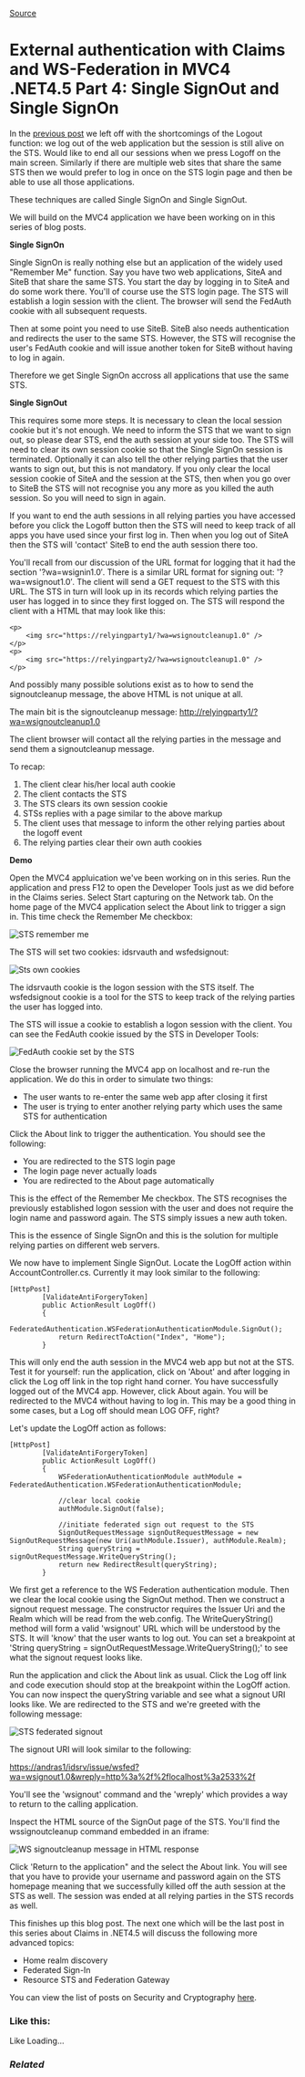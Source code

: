 [Source](http://dotnetcodr.com/2013/03/18/external-authentication-with-claims-and-ws-federation-in-mvc4-net4-5-part-4-single-signout-and-single-signon/ "Permalink to External authentication with Claims and WS-Federation in MVC4 .NET4.5 Part 4: Single SignOut and Single SignOn")

# External authentication with Claims and WS-Federation in MVC4 .NET4.5 Part 4: Single SignOut and Single SignOn

In the [previous post][1] we left off with the shortcomings of the Logout function: we log out of the web application but the session is still alive on the STS. Would like to end all our sessions when we press Logoff on the main screen. Similarly if there are multiple web sites that share the same STS then we would prefer to log in once on the STS login page and then be able to use all those applications.

These techniques are called Single SignOn and Single SignOut.

We will build on the MVC4 application we have been working on in this series of blog posts.

**Single SignOn**

Single SignOn is really nothing else but an application of the widely used "Remember Me" function. Say you have two web applications, SiteA and SiteB that share the same STS. You start the day by logging in to SiteA and do some work there. You'll of course use the STS login page. The STS will establish a login session with the client. The browser will send the FedAuth cookie with all subsequent requests.

Then at some point you need to use SiteB. SiteB also needs authentication and redirects the user to the same STS. However, the STS will recognise the user's FedAuth cookie and will issue another token for SiteB without having to log in again.

Therefore we get Single SignOn accross all applications that use the same STS.

**Single SignOut**

This requires some more steps. It is necessary to clean the local session cookie but it's not enough. We need to inform the STS that we want to sign out, so please dear STS, end the auth session at your side too. The STS will need to clear its own session cookie so that the Single SignOn session is terminated. Optionally it can also tell the other relying parties that the user wants to sign out, but this is not mandatory. If you only clear the local session cookie of SiteA and the session at the STS, then when you go over to SiteB the STS will not recognise you any more as you killed the auth session. So you will need to sign in again.

If you want to end the auth sessions in all relying parties you have accessed before you click the Logoff button then the STS will need to keep track of all apps you have used since your first log in. Then when you log out of SiteA then the STS will 'contact' SiteB to end the auth session there too.

You'll recall from our discussion of the URL format for logging that it had the section '?wa=wsignin1.0′. There is a similar URL format for signing out: '?wa=wsignout1.0′. The client will send a GET request to the STS with this URL. The STS in turn will look up in its records which relying parties the user has logged in to since they first logged on. The STS will respond the client with a HTML that may look like this:



    <p>
        <img src="https://relyingparty1/?wa=wsignoutcleanup1.0" />
    </p>
    <p>
        <img src="https://relyingparty2/?wa=wsignoutcleanup1.0" />
    </p>


And possibly many possible solutions exist as to how to send the signoutcleanup message, the above HTML is not unique at all.

The main bit is the signoutcleanup message: <http://relyingparty1/?wa=wsignoutcleanup1.0>

The client browser will contact all the relying parties in the message and send them a signoutcleanup message.

To recap:

1. The client clear his/her local auth cookie
2. The client contacts the STS
3. The STS clears its own session cookie
4. STSs replies with a page similar to the above markup
5. The client uses that message to inform the other relying parties about the logoff event
6. The relying parties clear their own auth cookies

**Demo**

Open the MVC4 appluication we've been working on in this series. Run the application and press F12 to open the Developer Tools just as we did before in the Claims series. Select Start capturing on the Network tab. On the home page of the MVC4 application select the About link to trigger a sign in. This time check the Remember Me checkbox:

![STS remember me][2]

The STS will set two cookies: idsrvauth and wsfedsignout:

![Sts own cookies][3]

The idsrvauth cookie is the logon session with the STS itself. The wsfedsignout cookie is a tool for the STS to keep track of the relying parties the user has logged into.

The STS will issue a cookie to establish a logon session with the client. You can see the FedAuth cookie issued by the STS in Developer Tools:

![FedAuth cookie set by the STS][4]

Close the browser running the MVC4 app on localhost and re-run the application. We do this in order to simulate two things:

* The user wants to re-enter the same web app after closing it first
* The user is trying to enter another relying party which uses the same STS for authentication

Click the About link to trigger the authentication. You should see the following:

* You are redirected to the STS login page
* The login page never actually loads
* You are redirected to the About page automatically

This is the effect of the Remember Me checkbox. The STS recognises the previously established logon session with the user and does not require the login name and password again. The STS simply issues a new auth token.

This is the essence of Single SignOn and this is the solution for multiple relying parties on different web servers.

We now have to implement Single SignOut. Locate the LogOff action within AccountController.cs. Currently it may look similar to the following:



    [HttpPost]
            [ValidateAntiForgeryToken]
            public ActionResult LogOff()
            {
                FederatedAuthentication.WSFederationAuthenticationModule.SignOut();
                return RedirectToAction("Index", "Home");
            }


This will only end the auth session in the MVC4 web app but not at the STS. Test it for yourself: run the application, click on 'About' and after logging in click the Log off link in the top right hand corner. You have successfully logged out of the MVC4 app. However, click About again. You will be redirected to the MVC4 without having to log in. This may be a good thing in some cases, but a Log off should mean LOG OFF, right?

Let's update the LogOff action as follows:



    [HttpPost]
            [ValidateAntiForgeryToken]
            public ActionResult LogOff()
            {
                WSFederationAuthenticationModule authModule = FederatedAuthentication.WSFederationAuthenticationModule;

                //clear local cookie
                authModule.SignOut(false);

                //initiate federated sign out request to the STS
                SignOutRequestMessage signOutRequestMessage = new SignOutRequestMessage(new Uri(authModule.Issuer), authModule.Realm);
                String queryString = signOutRequestMessage.WriteQueryString();
                return new RedirectResult(queryString);
            }


We first get a reference to the WS Federation authentication module. Then we clear the local cookie using the SignOut method. Then we construct a signout request message. The constructor requires the Issuer Uri and the Realm which will be read from the web.config. The WriteQueryString() method will form a valid 'wsignout' URL which will be understood by the STS. It will 'know' that the user wants to log out. You can set a breakpoint at 'String queryString = signOutRequestMessage.WriteQueryString();' to see what the signout request looks like.

Run the application and click the About link as usual. Click the Log off link and code execution should stop at the breakpoint within the LogOff action. You can now inspect the queryString variable and see what a signout URI looks like. We are redirected to the STS and we're greeted with the following message:

![STS federated signout][5]

The signout URI will look similar to the following:

[https://andras1/idsrv/issue/wsfed?wa=wsignout1.0&wreply=http%3a%2f%2flocalhost%3a2533%2f][6]

You'll see the 'wsignout' command and the 'wreply' which provides a way to return to the calling application.

Inspect the HTML source of the SignOut page of the STS. You'll find the wssignoutcleanup command embedded in an iframe:

![WS signoutcleanup message in HTML response][7]

Click 'Return to the application" and the select the About link. You will see that you have to provide your username and password again on the STS homepage meaning that we successfully killed off the auth session at the STS as well. The session was ended at all relying parties in the STS records as well.

This finishes up this blog post. The next one which will be the last post in this series about Claims in .NET4.5 will discuss the following more advanced topics:

* Home realm discovery
* Federated Sign-In
* Resource STS and Federation Gateway

You can view the list of posts on Security and Cryptography [here][8].

### Like this:

Like Loading...

### _Related_

[1]: http://dotnetcodr.com/2013/03/14/claims-based-authentication-in-net4-5-mvc4-with-c-external-authentication-with-ws-federation-part-3-various-advanced-topics/ "Claims-based authentication in .NET4.5 MVC4 with C#: External authentication with WS-Federation Part 3 Various advanced topics"
[2]: http://dotnetcodr.files.wordpress.com/2013/02/remebermeonsts.png?w=630
[3]: http://dotnetcodr.files.wordpress.com/2013/02/cookiessetbystsonsts.png?w=630&h=146
[4]: http://dotnetcodr.files.wordpress.com/2013/02/fedauthcookiests.png?w=630&h=195
[5]: http://dotnetcodr.files.wordpress.com/2013/02/stsfederatedsignout.png?w=630
[6]: https://andras1/idsrv/issue/wsfed?wa=wsignout1.0&wreply=http%3a%2f%2flocalhost%3a2533%2f
[7]: http://dotnetcodr.files.wordpress.com/2013/03/wssignoutcleanupcommand.png?w=630&h=116
[8]: http://dotnetcodr.com/security-and-cryptography/ "Security and cryptography"
